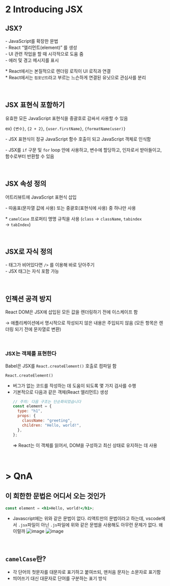 # 2 Introducing JSX

## JSX?

\- JavaScript를 확장한 문법  
\- React “엘리먼트(element)” 를 생성  
\- UI 관련 작업을 할 때 시각적으로 도움 줌  
\- 에러 및 경고 메시지를 표시

\* React에서는 본질적으로 렌더링 로직이 UI 로직과 연결  
\* React에서는 `컴포넌트`라고 부르는 느슨하게 연결된 유닛으로 관심사를 분리

<br />

## JSX 표현식 포함하기

유효한 모든 JavaScript 표현식을 중괄호로 감싸서 사용할 수 있음

ex) `{변수}`, `{2 + 2}`, `{user.firstName}`, `{formatName(user)}`

\- JSX 표현식이 정규 JavaScript 함수 호출이 되고 JavaScript 객체로 인식함

\- JSX를 `if` 구문 및 `for` loop 안에 사용하고, 변수에 할당하고, 인자로서 받아들이고, 함수로부터 반환할 수 있음

<br />

## JSX 속성 정의

어트리뷰트에 JavaScript 표현식 삽입

\- 따옴표(문자열 값에 사용) 또는 중괄호(표현식에 사용) 중 하나만 사용

\* `camelCase` 프로퍼티 명명 규칙을 사용 (`class` → `className`, `tabindex` → `tabIndex`)

<br />

## JSX로 자식 정의

\- 태그가 비어있다면 `/>` 를 이용해 바로 닫아주기  
\- JSX 태그는 자식 포함 가능

<br />

## 인젝션 공격 방지

React DOM은 JSX에 삽입된 모든 값을 렌더링하기 전에 이스케이프 함

→ 애플리케이션에서 명시적으로 작성되지 않은 내용은 주입되지 않음
(모든 항목은 렌더링 되기 전에 문자열로 변환)

<br />

### JSX는 객체를 표현한다

Babel은 JSX를 `React.createElement()` 호출로 컴파일 함

`React.createElement()`

- 버그가 없는 코드를 작성하는 데 도움이 되도록 몇 가지 검사를 수행
- 기본적으로 다음과 같은 객체(React 엘리먼트) 생성
  ```jsx
  // 주의: 다음 구조는 단순화되었습니다
  const element = {
    type: "h1",
    props: {
      className: "greeting",
      children: "Hello, world!",
    },
  };
  ```
  ⇒ React는 이 객체를 읽어서, DOM을 구성하고 최신 상태로 유지하는 데 사용

<br />

# > QnA

## 이 희한한 문법은 어디서 오는 것인가

```jsx
const element = <h1>Hello, world!</h1>;
```

- Javascript에는 위와 같은 문법이 없다. 리액트만의 문법이라고 하는데, vscode에서 `.jsx`파일이 아닌 `.js`파일에 위와 같은 문법을 사용해도 아무런 문제가 없다. 왜 이럴까
  ![image](https://user-images.githubusercontent.com/78250089/152673000-160fe1a4-ba0d-4b5b-ab5b-2365be4168b2.png)
  ![image](https://user-images.githubusercontent.com/78250089/152673009-7e7860ff-2ea0-438d-9d8e-07465e73ecf3.png)

<br />

## `camelCase`란?

- 각 단어의 첫문자를 대문자로 표기하고 붙여쓰되, 맨처음 문자는 소문자로 표기함
- 띄어쓰기 대신 대문자로 단어를 구분하는 표기 방식
